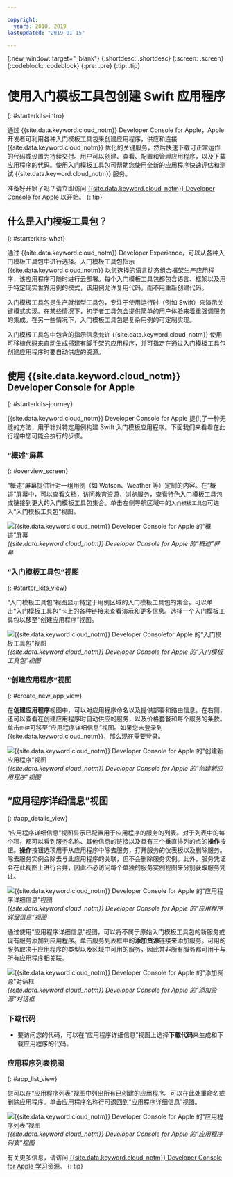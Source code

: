 ```yaml
---

copyright:
  years: 2018, 2019
lastupdated: "2019-01-15"

---
```


{:new_window: target="_blank"}
{:shortdesc: .shortdesc}
{:screen: .screen}
{:codeblock: .codeblock}
{:pre: .pre}
{:tip: .tip}

# 使用入门模板工具包创建 Swift 应用程序
{: #starterkits-intro}

通过 {{site.data.keyword.cloud_notm}} Developer Console for Apple，Apple 开发者可利用各种入门模板工具包来创建应用程序，供应和连接 {{site.data.keyword.cloud_notm}} 优化的关键服务，然后快速下载可正常运作的代码或设置为持续交付。用户可以创建、查看、配置和管理应用程序，以及下载应用程序的代码。使用入门模板工具包可帮助您使用全新的应用程序快速评估和测试 {{site.data.keyword.cloud_notm}} 服务。

准备好开始了吗？请立即访问 [{{site.data.keyword.cloud_notm}} Developer Console for Apple](https://cloud.ibm.com/developer/appledevelopment/starter-kits) 以开始。
{: tip}

## 什么是入门模板工具包？
{: #starterkits-what}

通过 {{site.data.keyword.cloud_notm}} Developer Experience，可以从各种入门模板工具包中进行选择。入门模板工具包指示 {{site.data.keyword.cloud_notm}} 以您选择的语言动态组合框架生产应用程序，该应用程序可随时进行云部署。每个入门模板工具包都包含语言、框架以及用于特定现实世界用例的模式，该用例允许复用代码，而不用重新创建代码。

入门模板工具包是生产就绪型工具包，专注于使用运行时（例如 Swift）来演示关键模式实现。在某些情况下，初学者工具包会提供简单的用户体验来着重强调服务的集成。在另一些情况下，入门模板工具包是复杂用例的可定制实现。

入门模板工具包中包含的指示信息允许 {{site.data.keyword.cloud_notm}} 使用可移植代码来自动生成搭建有脚手架的应用程序，并可指定在通过入门模板工具包创建应用程序时要自动供应的资源。

## 使用 {{site.data.keyword.cloud_notm}} Developer Console for Apple
{: #starterkits-journey}

{{site.data.keyword.cloud_notm}} Developer Console for Apple 提供了一种无缝的方法，用于针对特定用例构建 Swift 入门模板应用程序。下面我们来看看在此行程中您可能会执行的步骤。

### “概述”屏幕
{: #overview_screen}

“概述”屏幕提供针对一组用例（如 Watson、Weather 等）定制的内容。在“概述”屏幕中，可以查看文档，访问教育资源，浏览服务，查看特色入门模板工具包或链接到更大的入门模板工具包集合。单击左侧导航区域中的`入门模板工具包`可进入“入门模板工具包”视图。

![{{site.data.keyword.cloud_notm}} Developer Console for Apple 的“概述”屏幕](images/overview_screen.png "“概述”屏幕")<br> *{{site.data.keyword.cloud_notm}} Developer Console for Apple 的“概述”屏幕*

### “入门模板工具包”视图
{: #starter_kits_view}

“入门模板工具包”视图显示特定于用例区域的入门模板工具包的集合。可以单击“入门模板工具包”卡上的各种链接来查看演示和更多信息。选择一个入门模板工具包以移至“创建应用程序”视图。

![{{site.data.keyword.cloud_notm}} Developer Consolefor Apple 的“入门模板工具包”视图](images/starter_kits_screen.png "“入门模板工具包”视图")<br> *{{site.data.keyword.cloud_notm}} Developer Console for Apple 的“入门模板工具包”视图*

### “创建应用程序”视图
{: #create_new_app_view}

在**创建应用程序**视图中，可以对应用程序命名以及提供部署和路由信息。在右侧，还可以查看在创建应用程序时自动供应的服务，以及价格套餐和每个服务的条款。单击`创建`可移至“应用程序详细信息”视图。如果您未登录到 {{site.data.keyword.cloud_notm}}，那么现在需要登录。

![{{site.data.keyword.cloud_notm}} Developer Console for Apple 的“创建新应用程序”视图](images/create_new_project_screen.png "“创建新应用程序”视图")<br> *{{site.data.keyword.cloud_notm}} Developer Console for Apple 的“创建新应用程序”视图*

## “应用程序详细信息”视图
{: #app_details_view}

“应用程序详细信息”视图显示已配置用于应用程序的服务的列表。对于列表中的每个项，都可以看到服务名称、其他信息的链接以及具有三个垂直排列的点的**操作**按钮。**操作**按钮选项用于从应用程序中除去服务，打开服务的仪表板以及删除服务。除去服务实例会除去与此应用程序的关联，但不会删除服务实例。此外，服务凭证会在此视图上进行合并，因此不必访问每个单独的服务实例视图来分别获取服务凭证。

![{{site.data.keyword.cloud_notm}} Developer Console for Apple 的“应用程序详细信息”视图](images/project_details_screen.png "“应用程序详细信息”视图")<br> *{{site.data.keyword.cloud_notm}} Developer Console for Apple 的“应用程序详细信息”视图*

通过使用“应用程序详细信息”视图，可以将不属于原始入门模板工具包的新服务或现有服务添加到应用程序。单击服务列表框中的**添加资源**链接来添加服务。可用的服务取决于应用程序的类型以及区域中可用的服务，因此并非所有服务都可用于与所有应用程序相关联。

![{{site.data.keyword.cloud_notm}} Developer Console for Apple 的“添加资源”对话框](images/add_resource_screen.png "“添加资源”对话框")<br> *{{site.data.keyword.cloud_notm}} Developer Console for Apple 的“添加资源”对话框*

### 下载代码

* 要访问您的代码，可以在“应用程序详细信息”视图上选择**下载代码**来生成和下载应用程序的代码。

### 应用程序列表视图
{: #app_list_view}

您可以在“应用程序列表”视图中列出所有已创建的应用程序。可以在此处重命名或删除应用程序。单击应用程序名称行可返回到“应用程序详细信息”视图。

![{{site.data.keyword.cloud_notm}} Developer Console for Apple 的“应用程序列表”视图](images/project_list_screen.png "“应用程序列表”视图")<br> *{{site.data.keyword.cloud_notm}} Developer Console for Apple 的“应用程序列表”视图*

有关更多信息，请访问 [{{site.data.keyword.cloud_notm}} Developer Console for Apple 学习资源](https://cloud.ibm.com/developer/appledevelopment/learning-resources)。
{: tip}
